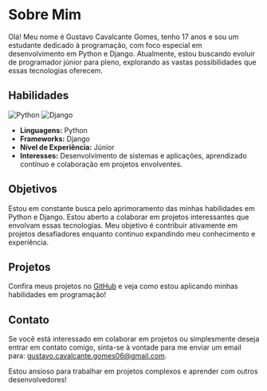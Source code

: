 # Sobre Mim

Olá! Meu nome é Gustavo Cavalcante Gomes, tenho 17 anos e sou um estudante dedicado à programação, com foco especial em desenvolvimento em Python e Django. Atualmente, estou buscando evoluir de programador júnior para pleno, explorando as vastas possibilidades que essas tecnologias oferecem.

## Habilidades

![Python](https://img.shields.io/badge/Python-3.10.2-blue)
![Django](https://img.shields.io/badge/Django-5.1-green)

- **Linguagens:** Python
- **Frameworks:** Django
- **Nível de Experiência:** Júnior
- **Interesses:** Desenvolvimento de sistemas e aplicações, aprendizado contínuo e colaboração em projetos envolventes.

## Objetivos

Estou em constante busca pelo aprimoramento das minhas habilidades em Python e Django. Estou aberto a colaborar em projetos interessantes que envolvam essas tecnologias. Meu objetivo é contribuir ativamente em projetos desafiadores enquanto continuo expandindo meu conhecimento e experiência.

## Projetos

Confira meus projetos no [GitHub](https://github.com/Gustavo-PGM) e veja como estou aplicando minhas habilidades em programação!

## Contato

Se você está interessado em colaborar em projetos ou simplesmente deseja entrar em contato comigo, sinta-se à vontade para me enviar um email para: [gustavo.cavalcante.gomes06@gmail.com](mailto:gustavo.cavalcante.gomes06@gmail.com).

Estou ansioso para trabalhar em projetos complexos e aprender com outros desenvolvedores!
